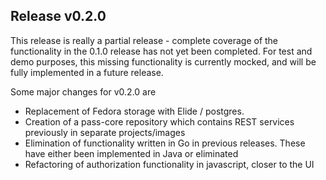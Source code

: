 ## Release v0.2.0

This release is really a partial release - complete coverage of the functionality in the 0.1.0 release 
has not yet been completed. For test and demo purposes, this missing functionality is currently mocked, and
will be fully implemented in a future release.

Some major changes for v0.2.0 are

* Replacement of Fedora storage with Elide / postgres.
* Creation of a pass-core repository which contains REST services previously in separate projects/images
* Elimination of functionality written in Go in previous releases. These have
either been implemented in Java or eliminated
* Refactoring of authorization functionality in javascript, closer to the UI

